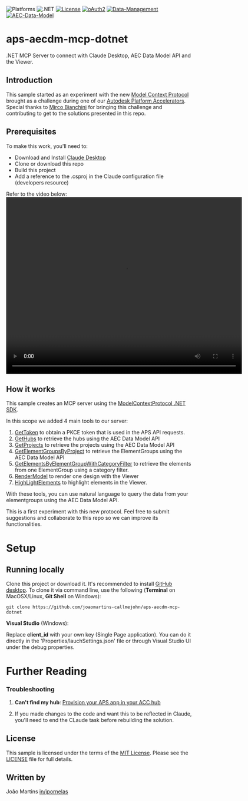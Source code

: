 ![Platforms](https://img.shields.io/badge/platform-Windows|MacOS-lightgray.svg)
![.NET](https://img.shields.io/badge/.NET%20-8-blue.svg)
[![License](http://img.shields.io/:license-MIT-blue.svg)](http://opensource.org/licenses/MIT)
[![oAuth2](https://img.shields.io/badge/oAuth2-v1-green.svg)](http://developer.autodesk.com/)
[![Data-Management](https://img.shields.io/badge/Data%20Management-v2-green.svg)](http://developer.autodesk.com/)
[![AEC-Data-Model](https://img.shields.io/badge/AEC%20Data%20Model-v1-green.svg)](http://developer.autodesk.com/)

# aps-aecdm-mcp-dotnet
.NET MCP Server to connect with Claude Desktop, AEC Data Model API and the Viewer.

## Introduction

This sample started as an experiment with the new [Model Context Protocol](https://modelcontextprotocol.io/introduction) brought as a challenge during one of our [Autodesk Platform Accelerators](https://aps.autodesk.com/accelerator-program). Special thanks to [Mirco Bianchini](https://www.linkedin.com/in/mirco-bianchini-352b2128/) for bringing this challenge and contributing to get to the solutions presented in this repo.


## Prerequisites

To make this work, you'll need to:

- Download and Install [Claude Desktop](https://claude.ai/download)
- Clone or download this repo
- Build this project
- Add a reference to the .csproj in the Claude configuration file (developers resource)

Refer to the video below:
<video width="640" height="480" src="https://www.youtube.com/watch?v=qyUeNS84Ldc" frameborder="0" allow="autoplay; encrypted-media" allowfullscreen>
</video>


## How it works

This sample creates an MCP server using the [ModelContextProtocol .NET SDK](https://www.nuget.org/packages/ModelContextProtocol/0.1.0-preview.6).

In this scope we added 4 main tools to our server:

1. [GetToken](https://github.com/JoaoMartins-callmeJohn/aps-aecdm-mcp-dotnet/blob/main/mcp-server-aecdm/AuthTools.cs#L18-L21) to obtain a PKCE token that is used in the APS API requests.
2. [GetHubs](https://github.com/JoaoMartins-callmeJohn/aps-aecdm-mcp-dotnet/blob/main/mcp-server-aecdm/AECDMTools.cs#L28-L52) to retrieve the hubs using the AEC Data Model API
3. [GetProjects](https://github.com/JoaoMartins-callmeJohn/aps-aecdm-mcp-dotnet/blob/main/mcp-server-aecdm/AECDMTools.cs#L55-L83) to retrieve the projects using the AEC Data Model API
4. [GetElementGroupsByProject](https://github.com/JoaoMartins-callmeJohn/aps-aecdm-mcp-dotnet/blob/main/mcp-server-aecdm/AECDMTools.cs#L86-L131) to retrieve the ElementGroups using the AEC Data Model API
5. [GetElementsByElementGroupWithCategoryFilter](https://github.com/JoaoMartins-callmeJohn/aps-aecdm-mcp-dotnet/blob/main/mcp-server-aecdm/AECDMTools.cs#L134-L200) to retrieve the elements from one ElementGroup using a category filter.
6. [RenderModel](https://github.com/JoaoMartins-callmeJohn/aps-aecdm-mcp-dotnet/blob/main/mcp-server-aecdm/ViewerTool.cs#L32C36-L143) to render one design with the Viewer
7. [HighLightElements](https://github.com/JoaoMartins-callmeJohn/aps-aecdm-mcp-dotnet/blob/main/mcp-server-aecdm/ViewerTool.cs#L21-L29) to highlight elements in the Viewer.

With these tools, you can use natural language to query the data from your elementgroups using the AEC Data Model API.

This is a first experiment with this new protocol. Feel free to submit suggestions and collaborate to this repo so we can improve its functionalities.

# Setup

## Running locally

Clone this project or download it. It's recommended to install [GitHub desktop](https://desktop.github.com/). To clone it via command line, use the following (**Terminal** on MacOSX/Linux, **Git Shell** on Windows):

    git clone https://github.com/joaomartins-callmejohn/aps-aecdm-mcp-dotnet

**Visual Studio** (Windows):

Replace **client_id** with your own key (Single Page application).
You can do it directly in the 'Properties/lauchSettings.json' file or through Visual Studio UI under the debug properties.

# Further Reading

### Troubleshooting

1. **Can't find my hub**: [Provision your APS app in your ACC hub](https://get-started.aps.autodesk.com/#provision-access-in-other-products)

2. If you made changes to the code and want this to be reflected in Claude, you'll need to end the CLaude task before rebuilding the solution.

## License

This sample is licensed under the terms of the [MIT License](http://opensource.org/licenses/MIT). Please see the [LICENSE](LICENSE) file for full details.

## Written by

João Martins [in/jpornelas](https://linkedin.com/in/jpornelas)